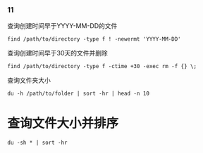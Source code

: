 ### 11
查询创建时间早于YYYY-MM-DD的文件
```
find /path/to/directory -type f ! -newermt 'YYYY-MM-DD'
```

查询创建时间早于30天的文件并删除
```
find /path/to/directory -type f -ctime +30 -exec rm -f {} \;
```

查询文件夹大小
```
du -h /path/to/folder | sort -hr | head -n 10
```

# 查询文件大小并排序
```
du -sh * | sort -hr
```

